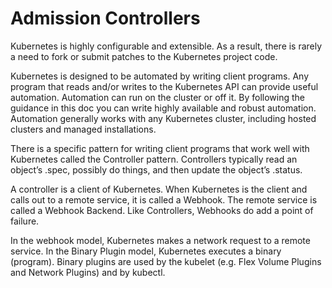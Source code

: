 # Admission Controllers

Kubernetes is highly configurable and extensible. As a result, there is rarely a need to fork or submit patches to the Kubernetes project code.

Kubernetes is designed to be automated by writing client programs. Any program that reads and/or writes to the Kubernetes API can provide useful automation. Automation can run on the cluster or off it. By following the guidance in this doc you can write highly available and robust automation. Automation generally works with any Kubernetes cluster, including hosted clusters and managed installations.

There is a specific pattern for writing client programs that work well with Kubernetes called the Controller pattern. Controllers typically read an object’s .spec, possibly do things, and then update the object’s .status.

A controller is a client of Kubernetes. When Kubernetes is the client and calls out to a remote service, it is called a Webhook. The remote service is called a Webhook Backend. Like Controllers, Webhooks do add a point of failure.

In the webhook model, Kubernetes makes a network request to a remote service. In the Binary Plugin model, Kubernetes executes a binary (program). Binary plugins are used by the kubelet (e.g. Flex Volume Plugins and Network Plugins) and by kubectl.